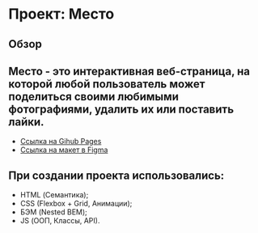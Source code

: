 # Проект: Место
## Обзор

Место - это интерактивная веб-страница, на которой любой пользователь может поделиться своими любимыми фотографиями, удалить их или поставить лайки.
----------

* [Ссылка на Gihub Pages](https://inextyp.github.io/mesto/)
* [Ссылка на макет в Figma](https://www.figma.com/file/2cn9N9jSkmxD84oJik7xL7/JavaScript.-Sprint-4?node-id=0%3A1)
## При создании проекта использовались:
- HTML (Семантика);
- CSS (Flexbox + Grid, Анимации);
- БЭМ (Nested BEM);
- JS (ООП, Классы, API).

[//]: # (// Планируется исправить:)

[//]: # (Вёрстка:)

[//]: # (    Вместо отдельных блоков для кастомизации использовать модификаторы &#40;например: popup_type_profile&#41;)

[//]: # (    Карточку вынести в отдельную БЭМ-сущность, например, card или element. Она является самостоятельным блоком, который можно переиспользовать, поэтому не нужно привязывать ее к конкретному контейнеру gallery.)

[//]: # ()
[//]: # (//Прочее:)

[//]: # (Добавить комментарии к коду, используя JSDoc;)


